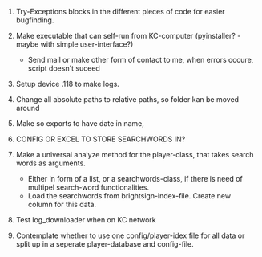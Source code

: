 1. Try-Exceptions blocks in the different pieces of code for easier bugfinding.
2. Make executable that can self-run from KC-computer (pyinstaller? - maybe with simple user-interface?)
    - Send mail or make other form of contact to me, when errors occure, script doesn't suceed
3. Setup device .118 to make logs.
4. Change all absolute paths to relative paths, so folder kan be moved around
5. Make so exports to have date in name, 
6. CONFIG OR EXCEL TO STORE SEARCHWORDS IN?

7. Make a universal analyze method for the player-class, that takes search words as arguments.
    - Either in form of a list, or a searchwords-class, if there is need of multipel search-word functionalities.
    - Load the searchwords from brightsign-index-file. Create new column for this data.

8. Test log_downloader when on KC network

9. Contemplate whether to use one config/player-idex file for all data or split up in a seperate player-database and config-file.